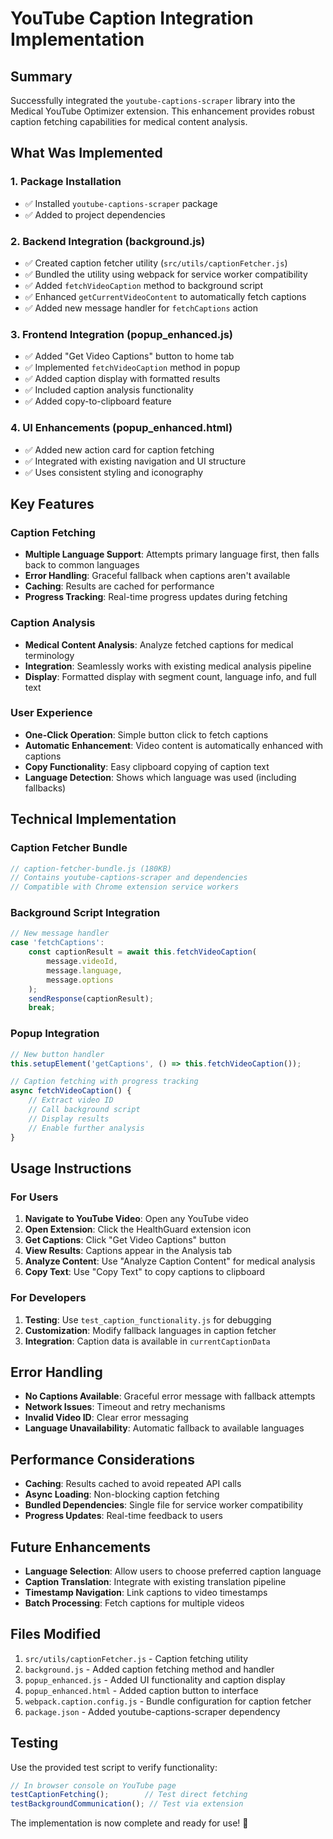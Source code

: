 # YouTube Caption Integration Implementation

## Summary

Successfully integrated the `youtube-captions-scraper` library into the Medical YouTube Optimizer extension. This enhancement provides robust caption fetching capabilities for medical content analysis.

## What Was Implemented

### 1. Package Installation
- ✅ Installed `youtube-captions-scraper` package
- ✅ Added to project dependencies

### 2. Backend Integration (background.js)
- ✅ Created caption fetcher utility (`src/utils/captionFetcher.js`)
- ✅ Bundled the utility using webpack for service worker compatibility
- ✅ Added `fetchVideoCaption` method to background script
- ✅ Enhanced `getCurrentVideoContent` to automatically fetch captions
- ✅ Added new message handler for `fetchCaptions` action

### 3. Frontend Integration (popup_enhanced.js)
- ✅ Added "Get Video Captions" button to home tab
- ✅ Implemented `fetchVideoCaption` method in popup
- ✅ Added caption display with formatted results
- ✅ Included caption analysis functionality
- ✅ Added copy-to-clipboard feature

### 4. UI Enhancements (popup_enhanced.html)
- ✅ Added new action card for caption fetching
- ✅ Integrated with existing navigation and UI structure
- ✅ Uses consistent styling and iconography

## Key Features

### Caption Fetching
- **Multiple Language Support**: Attempts primary language first, then falls back to common languages
- **Error Handling**: Graceful fallback when captions aren't available
- **Caching**: Results are cached for performance
- **Progress Tracking**: Real-time progress updates during fetching

### Caption Analysis
- **Medical Content Analysis**: Analyze fetched captions for medical terminology
- **Integration**: Seamlessly works with existing medical analysis pipeline
- **Display**: Formatted display with segment count, language info, and full text

### User Experience
- **One-Click Operation**: Simple button click to fetch captions
- **Automatic Enhancement**: Video content is automatically enhanced with captions
- **Copy Functionality**: Easy clipboard copying of caption text
- **Language Detection**: Shows which language was used (including fallbacks)

## Technical Implementation

### Caption Fetcher Bundle
```javascript
// caption-fetcher-bundle.js (180KB)
// Contains youtube-captions-scraper and dependencies
// Compatible with Chrome extension service workers
```

### Background Script Integration
```javascript
// New message handler
case 'fetchCaptions':
    const captionResult = await this.fetchVideoCaption(
        message.videoId, 
        message.language, 
        message.options
    );
    sendResponse(captionResult);
    break;
```

### Popup Integration
```javascript
// New button handler
this.setupElement('getCaptions', () => this.fetchVideoCaption());

// Caption fetching with progress tracking
async fetchVideoCaption() {
    // Extract video ID
    // Call background script
    // Display results
    // Enable further analysis
}
```

## Usage Instructions

### For Users
1. **Navigate to YouTube Video**: Open any YouTube video
2. **Open Extension**: Click the HealthGuard extension icon
3. **Get Captions**: Click "Get Video Captions" button
4. **View Results**: Captions appear in the Analysis tab
5. **Analyze Content**: Use "Analyze Caption Content" for medical analysis
6. **Copy Text**: Use "Copy Text" to copy captions to clipboard

### For Developers
1. **Testing**: Use `test_caption_functionality.js` for debugging
2. **Customization**: Modify fallback languages in caption fetcher
3. **Integration**: Caption data is available in `currentCaptionData`

## Error Handling

- **No Captions Available**: Graceful error message with fallback attempts
- **Network Issues**: Timeout and retry mechanisms
- **Invalid Video ID**: Clear error messaging
- **Language Unavailability**: Automatic fallback to available languages

## Performance Considerations

- **Caching**: Results cached to avoid repeated API calls
- **Async Loading**: Non-blocking caption fetching
- **Bundled Dependencies**: Single file for service worker compatibility
- **Progress Updates**: Real-time feedback to users

## Future Enhancements

- **Language Selection**: Allow users to choose preferred caption language
- **Caption Translation**: Integrate with existing translation pipeline
- **Timestamp Navigation**: Link captions to video timestamps
- **Batch Processing**: Fetch captions for multiple videos

## Files Modified

1. `src/utils/captionFetcher.js` - Caption fetching utility
2. `background.js` - Added caption fetching method and handler
3. `popup_enhanced.js` - Added UI functionality and caption display
4. `popup_enhanced.html` - Added caption button to interface
5. `webpack.caption.config.js` - Bundle configuration for caption fetcher
6. `package.json` - Added youtube-captions-scraper dependency

## Testing

Use the provided test script to verify functionality:
```javascript
// In browser console on YouTube page
testCaptionFetching();        // Test direct fetching
testBackgroundCommunication(); // Test via extension
```

The implementation is now complete and ready for use! 🚀
